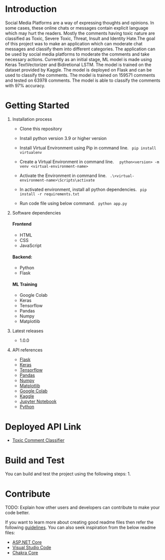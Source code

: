 # Introduction 
Social Media Platforms are a way of expressing thoughts and opinions. In some cases, these online chats or messages contain explicit language which may hurt the readers.
Mostly the comments having toxic nature are classified as Toxic, Severe Toxic, Threat, Insult and Identity Hate.The goal of this project was to make an application which can moderate chat messages and classify them into different categories. The application can be used by social media platforms to moderate the comments and take necessary actions. Currently as an initial stage, ML model is made using Keras TextVectorizer and Bidiretional LSTM. The model is trained on the dataset provided by Kaggle. The model is deployed on Flask and can be used to classify the comments. The model is trained on 159571 comments and tested on 63978 comments. The model is able to classify the comments with 97% accuracy.

# Getting Started
1.	Installation process
    - Clone this repository

    - Install  python version 3.9 or higher version

    - Install Virtual Environment using Pip in command line.
    ` pip install virtualenv`

    - Create a Virtual Environment in command line.
    `  python<version> -m venv <virtual-environment-name>`

    - Activate the Environment in command line.
    ` .\<virtual-environment-name>\Scripts\activate`

    - In activated environment, install all python dependencies.
    ` pip install -r requirements.txt`

    - Run code file using below command.
    ` python app.py`

2.	Software dependencies
    #### Frontend
    - HTML
    - CSS
    - JavaScript
    #### Backend:
    - Python
    - Flask
    #### ML Training
    - Google Colab
    - Keras
    - Tensorflow
    - Pandas
    - Numpy
    - Matplotlib
3.	Latest releases
    - 1.0.0
4.	API references
    - [Flask](https://flask.palletsprojects.com/en/2.0.x/)
    - [Keras](https://keras.io/)
    - [Tensorflow](https://www.tensorflow.org/)
    - [Pandas](https://pandas.pydata.org/)
    - [Numpy](https://numpy.org/)
    - [Matplotlib](https://matplotlib.org/)
    - [Google Colab](https://colab.research.google.com/notebooks/intro.ipynb#recent=true)
    - [Kaggle](https://www.kaggle.com/)
    - [Jupyter Notebook](https://jupyter.org/)
    - [Python](https://www.python.org/)

# Deployed API Link 
- [Toxic Comment Classifier](https://chatmode.techdomeaks.com/) 

# Build and Test

You can build and test the project using the following steps:
1.

# Contribute
TODO: Explain how other users and developers can contribute to make your code better. 

If you want to learn more about creating good readme files then refer the following [guidelines](https://docs.microsoft.com/en-us/azure/devops/repos/git/create-a-readme?view=azure-devops). You can also seek inspiration from the below readme files:
- [ASP.NET Core](https://github.com/aspnet/Home)
- [Visual Studio Code](https://github.com/Microsoft/vscode)
- [Chakra Core](https://github.com/Microsoft/ChakraCore)